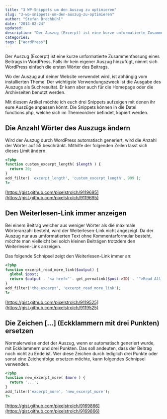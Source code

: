 ```yaml
---
title: "3 WP-Snippets um den Auszug zu optimieren"
slug: "3-wp-snippets-um-den-auszug-zu-optimieren"
author: "Stefan Brechbühl"
date: "2014-02-24"
updated:
description: "Der Auszug (Excerpt) ist eine kurze unformatierte Zusammenfassung eines Beitrags in WordPress. Falls ihr kein eigener Auszug hinzufügt, nimmt sich WordPress einfach die ersten Wörter des Beitrags."
categories:
tags: ["WordPress"]
---
```

Der Auszug (Excerpt) ist eine kurze unformatierte Zusammenfassung eines Beitrags in WordPress. Falls ihr kein eigener Auszug hinzufügt, nimmt sich WordPress einfach die ersten Wörter des Beitrags.

Wo der Auszug auf deiner Website verwendet wird, ist abhängig vom installierten Theme. Der wichtigste Verwendungszweck ist die Ausgabe des Auszugs als Suchresultat. Er kann aber auch für die Homepage oder die Archivseiten benutzt werden.

Mit diesem Artikel möchte ich euch drei Snippets aufzeigen mit denen ihr eure Auszüge anpassen könnt. Die Snippets können in die Datei functions.php, welche sich im Themeordner befindet, kopiert werden.

## Die Anzahl Wörter des Auszugs ändern

Wird der Auszug durch WordPress automatisch generiert, wird die Anzahl der Wörter auf 55 beschränkt. Mithilfe der folgenden Zeilen lässt sich dieses Limit ändern.

```php
<?php
function custom_excerpt_length( $length ) {
  return 20;
}
add_filter( 'excerpt_length', 'custom_excerpt_length', 999 );
?>
```

[https://gist.github.com/pixelstrolch/9119695](https://gist.github.com/pixelstrolch/9119695)

## Den Weiterlesen-Link immer anzeigen

Bei einem Beitrag welcher aus weniger Wörter als die maximale Wörteranzahl besteht, wird der Weiterlesen-Link nicht angezeigt. Da der Auszug nur aus umformatierten Text ohne Kommentarformular besteht, möchte man vielleicht bei solch kleinen Beiträgen trotzdem den Weiterlesen-Link anzeigen.

Das folgende Schnipsel zeigt den Weiterlesen-Link immer an:

```php
<?php
function excerpt_read_more_link($output) {
  global $post;
  return $output . '<a href="'. get_permalink($post->ID) . '">Read All ...</a>';
}
add_filter('the_excerpt', 'excerpt_read_more_link');
?>
```

[https://gist.github.com/pixelstrolch/9119525](https://gist.github.com/pixelstrolch/9119525)

## Die Zeichen [...] (Eckklammern mit drei Punkten) ersetzen

Normalerweise endet der Auszug, wenn er automatisch generiert wurde, mit Eckklammern und drei Punkten. Das soll andeuten, dass der Beitrag noch nicht zu Ende ist. Wer diese Zeichen durch lediglich drei Punkte oder sonst eine Zeichenfolge ersetzen möchte, kann folgendes Schnipsel verwenden.

```php
<?php
function new_excerpt_more( $more ) {
  return '...';
}
add_filter('excerpt_more', 'new_excerpt_more');
?>
```

[https://gist.github.com/pixelstrolch/9169866](https://gist.github.com/pixelstrolch/9169866)
